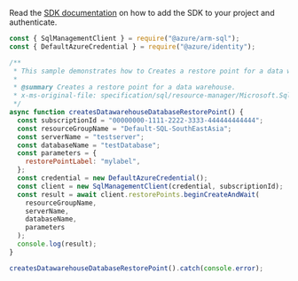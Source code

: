 Read the [SDK documentation](https://github.com/Azure/azure-sdk-for-js/blob/%40azure%2Farm-sql_9.0.1/sdk/sql/arm-sql/README.md) on how to add the SDK to your project and authenticate.

```javascript
const { SqlManagementClient } = require("@azure/arm-sql");
const { DefaultAzureCredential } = require("@azure/identity");

/**
 * This sample demonstrates how to Creates a restore point for a data warehouse.
 *
 * @summary Creates a restore point for a data warehouse.
 * x-ms-original-file: specification/sql/resource-manager/Microsoft.Sql/preview/2020-11-01-preview/examples/DatabaseRestorePointsPost.json
 */
async function createsDatawarehouseDatabaseRestorePoint() {
  const subscriptionId = "00000000-1111-2222-3333-444444444444";
  const resourceGroupName = "Default-SQL-SouthEastAsia";
  const serverName = "testserver";
  const databaseName = "testDatabase";
  const parameters = {
    restorePointLabel: "mylabel",
  };
  const credential = new DefaultAzureCredential();
  const client = new SqlManagementClient(credential, subscriptionId);
  const result = await client.restorePoints.beginCreateAndWait(
    resourceGroupName,
    serverName,
    databaseName,
    parameters
  );
  console.log(result);
}

createsDatawarehouseDatabaseRestorePoint().catch(console.error);
```
